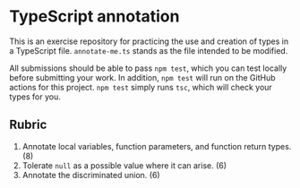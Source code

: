 # TypeScript annotation

This is an exercise repository for practicing the use and creation of types in a
TypeScript file. `annotate-me.ts` stands as the file intended to be modified.

All submissions should be able to pass `npm test`, which you can test locally
before submitting your work. In addition, `npm test` will run on the GitHub
actions for this project. `npm test` simply runs `tsc`, which will check your
types for you.

## Rubric

1. Annotate local variables, function parameters, and function return types. (8)
2. Tolerate `null` as a possible value where it can arise. (6)
3. Annotate the discriminated union. (6)
